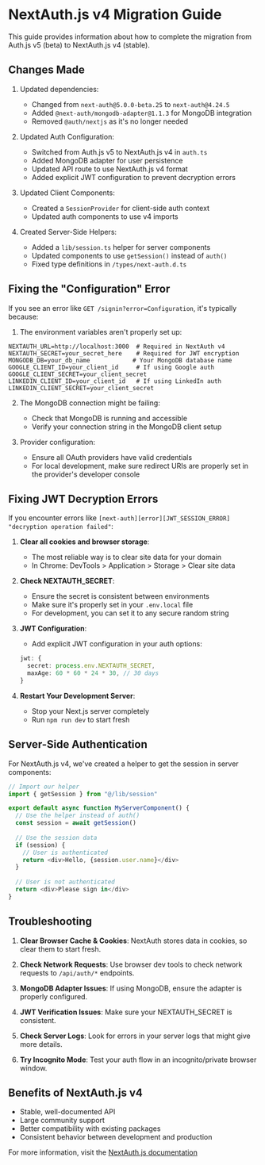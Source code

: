 # NextAuth.js v4 Migration Guide

This guide provides information about how to complete the migration from Auth.js v5 (beta) to NextAuth.js v4 (stable).

## Changes Made

1. Updated dependencies:
   - Changed from `next-auth@5.0.0-beta.25` to `next-auth@4.24.5`
   - Added `@next-auth/mongodb-adapter@1.1.3` for MongoDB integration
   - Removed `@auth/nextjs` as it's no longer needed

2. Updated Auth Configuration:
   - Switched from Auth.js v5 to NextAuth.js v4 in `auth.ts`
   - Added MongoDB adapter for user persistence
   - Updated API route to use NextAuth.js v4 format
   - Added explicit JWT configuration to prevent decryption errors

3. Updated Client Components:
   - Created a `SessionProvider` for client-side auth context
   - Updated auth components to use v4 imports

4. Created Server-Side Helpers:
   - Added a `lib/session.ts` helper for server components
   - Updated components to use `getSession()` instead of `auth()`
   - Fixed type definitions in `/types/next-auth.d.ts`

## Fixing the "Configuration" Error

If you see an error like `GET /signin?error=Configuration`, it's typically because:

1. The environment variables aren't properly set up:

```
NEXTAUTH_URL=http://localhost:3000  # Required in NextAuth v4
NEXTAUTH_SECRET=your_secret_here    # Required for JWT encryption
MONGODB_DB=your_db_name            # Your MongoDB database name
GOOGLE_CLIENT_ID=your_client_id     # If using Google auth
GOOGLE_CLIENT_SECRET=your_client_secret
LINKEDIN_CLIENT_ID=your_client_id   # If using LinkedIn auth
LINKEDIN_CLIENT_SECRET=your_client_secret
```

2. The MongoDB connection might be failing:
   - Check that MongoDB is running and accessible
   - Verify your connection string in the MongoDB client setup

3. Provider configuration:
   - Ensure all OAuth providers have valid credentials
   - For local development, make sure redirect URIs are properly set in the provider's developer console

## Fixing JWT Decryption Errors

If you encounter errors like `[next-auth][error][JWT_SESSION_ERROR] "decryption operation failed"`:

1. **Clear all cookies and browser storage**:
   - The most reliable way is to clear site data for your domain
   - In Chrome: DevTools > Application > Storage > Clear site data

2. **Check NEXTAUTH_SECRET**:
   - Ensure the secret is consistent between environments
   - Make sure it's properly set in your `.env.local` file
   - For development, you can set it to any secure random string

3. **JWT Configuration**:
   - Add explicit JWT configuration in your auth options:
   ```typescript
   jwt: {
     secret: process.env.NEXTAUTH_SECRET,
     maxAge: 60 * 60 * 24 * 30, // 30 days
   }
   ```

4. **Restart Your Development Server**:
   - Stop your Next.js server completely
   - Run `npm run dev` to start fresh

## Server-Side Authentication

For NextAuth.js v4, we've created a helper to get the session in server components:

```typescript
// Import our helper
import { getSession } from "@/lib/session"

export default async function MyServerComponent() {
  // Use the helper instead of auth()
  const session = await getSession()
  
  // Use the session data
  if (session) {
    // User is authenticated
    return <div>Hello, {session.user.name}</div>
  }
  
  // User is not authenticated
  return <div>Please sign in</div>
}
```

## Troubleshooting

1. **Clear Browser Cache & Cookies**: NextAuth stores data in cookies, so clear them to start fresh.

2. **Check Network Requests**: Use browser dev tools to check network requests to `/api/auth/*` endpoints.

3. **MongoDB Adapter Issues**: If using MongoDB, ensure the adapter is properly configured.

4. **JWT Verification Issues**: Make sure your NEXTAUTH_SECRET is consistent.

5. **Check Server Logs**: Look for errors in your server logs that might give more details.

6. **Try Incognito Mode**: Test your auth flow in an incognito/private browser window.

## Benefits of NextAuth.js v4

- Stable, well-documented API
- Large community support
- Better compatibility with existing packages
- Consistent behavior between development and production

For more information, visit the [NextAuth.js documentation](https://next-auth.js.org/) 